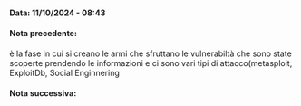 #### Data: 11/10/2024 - 08:43
#### Nota precedente:

è la fase in cui si creano le armi che sfruttano le vulnerabiltà che sono state scoperte prendendo le informazioni e ci sono vari tipi di attacco(metasploit, ExploitDb, Social Enginnering
#### Nota successiva: